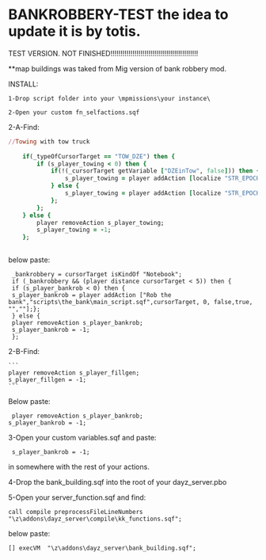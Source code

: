 # BANKROBBERY-TEST  the idea to update it is by totis. 

TEST VERSION.  NOT FINISHED!!!!!!!!!!!!!!!!!!!!!!!!!!!!!!!!!!!!!!!!!!!!

**map buildings was taked from Mig version of bank robbery mod.

INSTALL:

```
1-Drop script folder into your \mpmissions\your instance\
```

```
2-Open your custom fn_selfactions.sqf
```

2-A-Find:

```ruby
//Towing with tow truck
	
	if(_typeOfCursorTarget == "TOW_DZE") then {
		if (s_player_towing < 0) then {
			if(!(_cursorTarget getVariable ["DZEinTow", false])) then {
				s_player_towing = player addAction [localize "STR_EPOCH_ACTIONS_ATTACH" "\z\addons\dayz_code\actions\tow_AttachStraps.sqf",_cursorTarget, 0, false, true];				
			} else {
				s_player_towing = player addAction [localize "STR_EPOCH_ACTIONS_DETACH", "\z\addons\dayz_code\actions\tow_DetachStraps.sqf",_cursorTarget, 0, false, true];				
			};
		};
	} else {
		player removeAction s_player_towing;
		s_player_towing = -1;
	};
	
  ```
  
below paste:

```
 _bankrobbery = cursorTarget isKindOf "Notebook";
 if (_bankrobbery && (player distance cursorTarget < 5)) then {
 if (s_player_bankrob < 0) then {
 s_player_bankrob = player addAction ["Rob the bank","scripts\the_bank\main_script.sqf",cursorTarget, 0, false,true, "",""];};
 } else {
 player removeAction s_player_bankrob;
 s_player_bankrob = -1;
 };
 ```
 2-B-Find:
    
    ```
    player removeAction s_player_fillgen;
    s_player_fillgen = -1;
    ```
  Below paste:
  ```
   player removeAction s_player_bankrob;
 s_player_bankrob = -1;
 ```
 
 3-Open your custom variables.sqf and paste:
 
 ```
  s_player_bankrob = -1;
 ```
in somewhere with the rest of your actions.


4-Drop the bank_building.sqf into the root of your dayz_server.pbo

5-Open your server_function.sqf and find:

```
call compile preprocessFileLineNumbers "\z\addons\dayz_server\compile\kk_functions.sqf";
```
below paste:

```
[] execVM  "\z\addons\dayz_server\bank_building.sqf";
``` 
 
 

    
    
    
   
    
 
    
 
  
